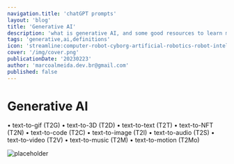 ```yaml
---
navigation.title: 'chatGPT prompts'
layout: 'blog'
title: 'Generative AI'
description: 'what is generative AI, and some good resources to learn more'
tags: 'generative,ai,definitions'
icon: 'streamline:computer-robot-cyborg-artificial-robotics-robot-intelligence-machine-technology-android'
cover: '/img/cover.png'
publicationDate: '20230223'
author: 'marcoalmeida.dev.br@gmail.com'
published: false
---
```


# Generative AI

• text-to-gif (T2G)
• text-to-3D (T2D)
• text-to-text (T2T)
• text-to-NFT (T2N)
• text-to-code (T2C)
• text-to-image (T2I)
• text-to-audio (T2S)
• text-to-video (T2V)
• text-to-music (T2M)
• text-to-motion (T2Mo)

![placeholder](/img/FhKXkUYWIAAKGJq.jpg)

